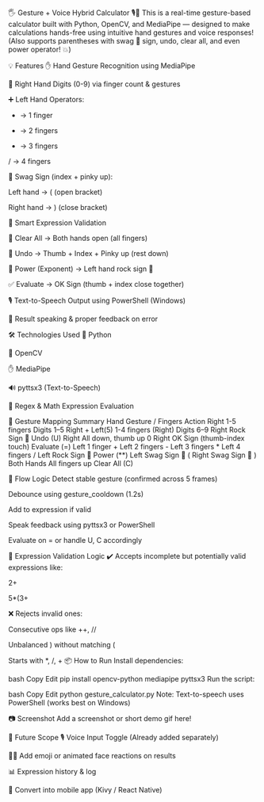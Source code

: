 🖐️ Gesture + Voice Hybrid Calculator 🎙️📱
This is a real-time gesture-based calculator built with Python, OpenCV, and MediaPipe — designed to make calculations hands-free using intuitive hand gestures and voice responses!
(Also supports parentheses with swag 🤘 sign, undo, clear all, and even power operator! 💥)

💡 Features
✋ Hand Gesture Recognition using MediaPipe

🔢 Right Hand Digits (0-9) via finger count & gestures

➕ Left Hand Operators:

+ → 1 finger

- → 2 fingers

* → 3 fingers

/ → 4 fingers

🤘 Swag Sign (index + pinky up):

Left hand → ( (open bracket)

Right hand → ) (close bracket)

🧠 Smart Expression Validation

🧹 Clear All → Both hands open (all fingers)

🔄 Undo → Thumb + Index + Pinky up (rest down)

💯 Power (Exponent) → Left hand rock sign 🤘

✅ Evaluate → OK Sign (thumb + index close together)

🎙️ Text-to-Speech Output using PowerShell (Windows)

🧠 Result speaking & proper feedback on error

🛠️ Technologies Used
🐍 Python

📸 OpenCV

✋ MediaPipe

🔊 pyttsx3 (Text-to-Speech)

🧠 Regex & Math Expression Evaluation

👋 Gesture Mapping Summary
Hand	Gesture / Fingers	Action
Right	1-5 fingers	Digits 1–5
Right + Left(5)	1-4 fingers (Right)	Digits 6–9
Right	Rock Sign 🤘	Undo (U)
Right	All down, thumb up	0
Right	OK Sign (thumb-index touch)	Evaluate (=)
Left	1 finger	+
Left	2 fingers	-
Left	3 fingers	*
Left	4 fingers	/
Left	Rock Sign 🤘	Power (**)
Left	Swag Sign 🤘	(
Right	Swag Sign 🤘	)
Both Hands	All fingers up	Clear All (C)

🔁 Flow Logic
Detect stable gesture (confirmed across 5 frames)

Debounce using gesture_cooldown (1.2s)

Add to expression if valid

Speak feedback using pyttsx3 or PowerShell

Evaluate on = or handle U, C accordingly

🧠 Expression Validation Logic
✔️ Accepts incomplete but potentially valid expressions like:

2+

5*(3+

❌ Rejects invalid ones:

Consecutive ops like ++, //

Unbalanced ) without matching (

Starts with *, /, +
 📦 How to Run
Install dependencies:

bash
Copy
Edit
pip install opencv-python mediapipe pyttsx3
Run the script:

bash
Copy
Edit
python gesture_calculator.py
Note: Text-to-speech uses PowerShell (works best on Windows)

📷 Screenshot
Add a screenshot or short demo gif here!

🚀 Future Scope
🎙️ Voice Input Toggle (Already added separately)

🧑‍🎨 Add emoji or animated face reactions on results

📊 Expression history & log

📱 Convert into mobile app (Kivy / React Native)






